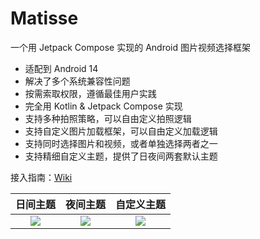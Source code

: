 # Matisse

一个用 Jetpack Compose 实现的 Android 图片视频选择框架

- 适配到 Android 14
- 解决了多个系统兼容性问题
- 按需索取权限，遵循最佳用户实践
- 完全用 Kotlin & Jetpack Compose 实现
- 支持多种拍照策略，可以自由定义拍照逻辑
- 支持自定义图片加载框架，可以自由定义加载逻辑
- 支持同时选择图片和视频，或者单独选择两者之一
- 支持精细自定义主题，提供了日夜间两套默认主题

接入指南：[Wiki](https://github.com/leavesCZY/Matisse/wiki)

|                                              日间主题                                              |                                              夜间主题                                              |                                             自定义主题                                              |
|:----------------------------------------------------------------------------------------------:|:----------------------------------------------------------------------------------------------:|:----------------------------------------------------------------------------------------------:|
| ![](https://github.com/leavesCZY/Matisse/assets/30774063/4cc36e0f-3cdd-4833-ab14-0ff3f6a8603d) | ![](https://github.com/leavesCZY/Matisse/assets/30774063/80f43542-9bea-4bd0-9a16-52af2ac20b25) | ![](https://github.com/leavesCZY/Matisse/assets/30774063/3281f345-1f61-4f9d-9c7d-bbbe43545aca) |
